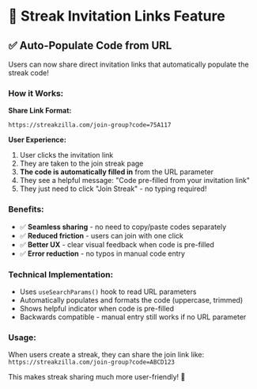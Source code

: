 # 🔗 Streak Invitation Links Feature

## ✅ **Auto-Populate Code from URL**

Users can now share direct invitation links that automatically populate the streak code!

### **How it Works:**

**Share Link Format:**
```
https://streakzilla.com/join-group?code=75A117
```

**User Experience:**
1. User clicks the invitation link
2. They are taken to the join streak page
3. **The code is automatically filled in** from the URL parameter
4. They see a helpful message: "Code pre-filled from your invitation link"
5. They just need to click "Join Streak" - no typing required!

### **Benefits:**
- ✅ **Seamless sharing** - no need to copy/paste codes separately
- ✅ **Reduced friction** - users can join with one click
- ✅ **Better UX** - clear visual feedback when code is pre-filled
- ✅ **Error reduction** - no typos in manual code entry

### **Technical Implementation:**
- Uses `useSearchParams()` hook to read URL parameters
- Automatically populates and formats the code (uppercase, trimmed)
- Shows helpful indicator when code is pre-filled
- Backwards compatible - manual entry still works if no URL parameter

### **Usage:**
When users create a streak, they can share the join link like:
`https://streakzilla.com/join-group?code=ABCD123`

This makes streak sharing much more user-friendly! 🎉
